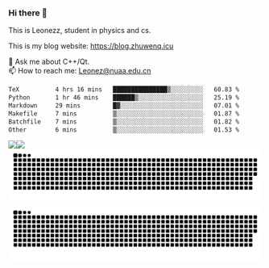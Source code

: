 ### Hi there 👋

<!--
**Leonezz/Leonezz** is a ✨ _special_ ✨ repository because its `README.md` (this file) appears on your GitHub profile.

Here are some ideas to get you started:

-->

This is Leonezz, student in physics and cs.

This is my blog website: https://blog.zhuwenq.icu

💬 Ask me about C++/Qt. \
📫 How to reach me: Leonez@nuaa.edu.cn

<!--START_SECTION:waka-->

```text
TeX          4 hrs 16 mins   ███████████████▒░░░░░░░░░   60.83 %
Python       1 hr 46 mins    ██████▒░░░░░░░░░░░░░░░░░░   25.19 %
Markdown     29 mins         █▓░░░░░░░░░░░░░░░░░░░░░░░   07.01 %
Makefile     7 mins          ▒░░░░░░░░░░░░░░░░░░░░░░░░   01.87 %
Batchfile    7 mins          ▒░░░░░░░░░░░░░░░░░░░░░░░░   01.82 %
Other        6 mins          ▒░░░░░░░░░░░░░░░░░░░░░░░░   01.53 %
```

<!--END_SECTION:waka-->

<img align="left" src="https://github-readme-stats.vercel.app/api?username=Leonezz&count_private=true&show_icons=true&include_all_commits=true&theme=vue"/>
<img align="left" src="https://github-readme-stats.vercel.app/api/top-langs/?username=Leonezz&hide=TeX&layout=compact&theme=vue"/>

![GitHub Snake Light](https://raw.githubusercontent.com/Leonezz/Leonezz/output/github-contribution-grid-snake-light.svg#gh-light-mode-only)![GitHub Snake dark](https://raw.githubusercontent.com/Leonezz/Leonezz/output/github-contribution-grid-snake-dark.svg#gh-dark-mode-only)
